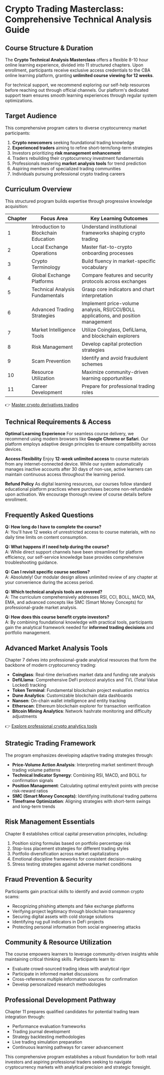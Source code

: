 # Crypto Trading Masterclass: Comprehensive Technical Analysis Guide

## Course Structure & Duration

The **Crypto Technical Analysis Masterclass** offers a flexible 8-10 hour online learning experience, divided into 11 structured chapters. Upon enrollment, participants receive exclusive access credentials to the CBA online learning platform, granting **unlimited course viewing for 12 weeks**.

For technical support, we recommend exploring our self-help resources before reaching out through official channels. Our platform's dedicated support team ensures smooth learning experiences through regular system optimizations.

## Target Audience

This comprehensive program caters to diverse cryptocurrency market participants:

1. **Crypto newcomers** seeking foundational trading knowledge
2. **Experienced traders** aiming to refine short-term/long-term strategies
3. Investors prioritizing **risk management enhancement**
4. Traders rebuilding their cryptocurrency investment fundamentals
5. Professionals mastering **market analysis tools** for trend prediction
6. Aspiring members of specialized trading communities
7. Individuals pursuing professional crypto trading careers

## Curriculum Overview

This structured program builds expertise through progressive knowledge acquisition:

| Chapter | Focus Area | Key Learning Outcomes |
|---------|------------|------------------------|
| 1 | Introduction to Blockchain Education | Understand institutional frameworks shaping crypto trading |
| 2 | Local Exchange Operations | Master fiat-to-crypto onboarding processes |
| 3 | Crypto Terminology | Build fluency in market-specific vocabulary |
| 4 | Global Exchange Platforms | Compare features and security protocols across exchanges |
| 5 | Technical Analysis Fundamentals | Grasp core indicators and chart interpretation |
| 6 | Advanced Trading Strategies | Implement price-volume analysis, RSI/CCI/BOLL applications, and position management |
| 7 | Market Intelligence Tools | Utilize Coinglass, DefiLlama, and blockchain explorers |
| 8 | Risk Management | Develop capital protection strategies |
| 9 | Scam Prevention | Identify and avoid fraudulent schemes |
| 10 | Resource Utilization | Maximize community-driven learning opportunities |
| 11 | Career Development | Prepare for professional trading roles |

👉 [Master crypto derivatives trading](https://bit.ly/okx-bonus)

## Technical Requirements & Access

**Optimal Learning Experience**
For seamless course delivery, we recommend using modern browsers like **Google Chrome or Safari**. Our platform employs adaptive design principles to ensure compatibility across devices.

**Access Flexibility**
Enjoy **12-week unlimited access** to course materials from any internet-connected device. While our system automatically manages inactive accounts after 30 days of non-use, active learners can maintain continuous access throughout the learning period.

**Refund Policy**
As digital learning resources, our courses follow standard educational platform practices where purchases become non-refundable upon activation. We encourage thorough review of course details before enrollment.

## Frequently Asked Questions

**Q: How long do I have to complete the course?**  
A: You'll have 12 weeks of unrestricted access to course materials, with no daily time limits on content consumption.

**Q: What happens if I need help during the course?**  
A: While direct support channels have been streamlined for platform efficiency, our self-service knowledge base provides comprehensive troubleshooting guidance.

**Q: Can I revisit specific course sections?**  
A: Absolutely! Our modular design allows unlimited review of any chapter at your convenience during the access period.

**Q: Which technical analysis tools are covered?**  
A: The curriculum comprehensively addresses RSI, CCI, BOLL, MACD, MA, EMA, and advanced concepts like SMC (Smart Money Concepts) for professional-grade market analysis.

**Q: How does this course benefit crypto investors?**  
A: By combining foundational knowledge with practical tools, participants gain the analytical framework needed for **informed trading decisions** and portfolio management.

## Advanced Market Analysis Tools

Chapter 7 delves into professional-grade analytical resources that form the backbone of modern cryptocurrency trading:

- **Coinglass**: Real-time derivatives market data and funding rate analysis
- **DefiLlama**: Comprehensive DeFi protocol analytics and TVL (Total Value Locked) tracking
- **Token Terminal**: Fundamental blockchain project evaluation metrics
- **Dune Analytics**: Customizable blockchain data dashboards
- **Nansen**: On-chain wallet intelligence and entity tracking
- **Etherscan**: Ethereum blockchain explorer for transaction verification
- **Bitcoin Mining Analytics**: Network hashrate monitoring and difficulty adjustments

👉 [Explore professional crypto analytics tools](https://bit.ly/okx-bonus)

## Strategic Trading Framework

The program emphasizes developing adaptive trading strategies through:

- **Price-Volume Action Analysis**: Interpreting market sentiment through trading volume patterns
- **Technical Indicator Synergy**: Combining RSI, MACD, and BOLL for confirmation signals
- **Position Management**: Calculating optimal entry/exit points with precise risk-reward ratios
- **SMC (Smart Money Concepts)**: Identifying institutional trading patterns
- **Timeframe Optimization**: Aligning strategies with short-term swings and long-term trends

## Risk Management Essentials

Chapter 8 establishes critical capital preservation principles, including:

1. Position sizing formulas based on portfolio percentage risk
2. Stop-loss placement strategies for different trading styles
3. Portfolio diversification across market capitalizations
4. Emotional discipline frameworks for consistent decision-making
5. Stress testing strategies against adverse market conditions

## Fraud Prevention & Security

Participants gain practical skills to identify and avoid common crypto scams:

- Recognizing phishing attempts and fake exchange platforms
- Verifying project legitimacy through blockchain transparency
- Securing digital assets with cold storage solutions
- Identifying rug pull indicators in DeFi projects
- Protecting personal information from social engineering attacks

## Community & Resource Utilization

The course empowers learners to leverage community-driven insights while maintaining critical thinking skills. Participants learn to:

- Evaluate crowd-sourced trading ideas with analytical rigor
- Participate in informed market discussions
- Cross-reference multiple information sources for confirmation
- Develop personalized research methodologies

## Professional Development Pathway

Chapter 11 prepares qualified candidates for potential trading team integration through:

- Performance evaluation frameworks
- Trading journal development
- Strategy backtesting methodologies
- Live trading simulation preparation
- Continuous learning pathways for career advancement

This comprehensive program establishes a robust foundation for both retail investors and aspiring professional traders seeking to navigate cryptocurrency markets with analytical precision and strategic foresight.